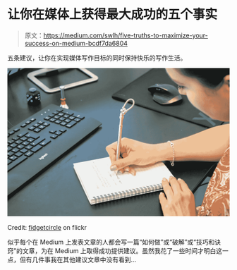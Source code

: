 # 让你在媒体上获得最大成功的五个事实

> 原文：<https://medium.com/swlh/five-truths-to-maximize-your-success-on-medium-bcdf7da6804>

五条建议，让你在实现媒体写作目标的同时保持快乐的写作生活。

![](img/b805496a78c92903404963c67c44ebec.png)

Credit: [fidgetcircle](https://www.flickr.com/photos/fidgetcircle/) on flickr

似乎每个在 Medium 上发表文章的人都会写一篇“如何做”或“破解”或“技巧和诀窍”的文章，为在 Medium 上取得成功提供建议。虽然我花了一些时间才明白这一点，但有几件事我在其他建议文章中没有看到…
